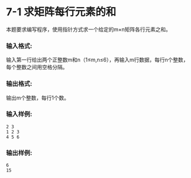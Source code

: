 # 7-1 求矩阵每行元素的和

本题要求编写程序，使用指针方式求一个给定的m×n矩阵各行元素之和。

### 输入格式:

输入第一行给出两个正整数m和n（1≤m,n≤6），再输入m行数据，每行n个整数，每个整数之间用空格分隔。

### 输出格式:

输出m个整数，每行1个数。

### 输入样例:



```in
2 3
1 2 3
4 5 6
```

### 输出样例:


```out
6
15
```
